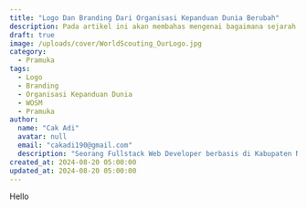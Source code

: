 ```yaml
---
title: "Logo Dan Branding Dari Organisasi Kepanduan Dunia Berubah"
description: Pada artikel ini akan membahas mengenai bagaimana sejarah perkembangan dari bahasa markah HTML ini dari masa ke masa yang sangat powerful untuk membangun sebuah situs web.
draft: true
image: /uploads/cover/WorldScouting_OurLogo.jpg
category:
  - Pramuka
tags:
  - Logo
  - Branding
  - Organisasi Kepanduan Dunia
  - WOSM
  - Pramuka
author:
  name: "Cak Adi"
  avatar: null
  email: "cakadi190@gmail.com"
  description: "Seorang Fullstack Web Developer berbasis di Kabupaten Ngawi, dengan passion mendalam dalam desain dan teknologi. Kini, ia juga tengah mengeksplorasi ketertarikannya yang baru terhadap geografi, memperluas cakrawalanya dalam dunia yang penuh inspirasi dan inovasi."
created_at: 2024-08-20 05:00:00
updated_at: 2024-08-20 05:00:00 
---
```


Hello